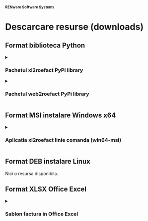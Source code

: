 
<small>**RENware Software Systems**</small>



# Descarcare resurse (downloads)

<!-- NOTE: intentionally no TOC in this doc --> 

## Format biblioteca Python


<details markdown="1"><summary markdown="1">

### Pachetul xl2roefact PyPi library

</summary>

#### 0.2

* [`0.2.1b` invoice customer info-optional items (bank, email, reg-com, phone) WHEEL](../xl2roefact/dist/xl2roefact-0.2.1b0-py3-none-any.whl "download")

* [`0.2.0b` invoice customer info-optional items (bank, email, reg-com, phone) WHEEL](../xl2roefact/dist/xl2roefact-0.2.0b0-py3-none-any.whl "download")
* [`0.2.0b` invoice customer info-optional items (bank, email, reg-com, phone) DIST](../xl2roefact/dist/xl2roefact-0.2.0b0.tar.gz "download")

#### 0.1

* [`0.1.22b` application interface improvements WHEEL](../xl2roefact/dist/xl2roefact-0.1.22b0-py3-none-any.whl "download")
* [`0.1.22b` application interface improvements DIST](../xl2roefact/dist/xl2roefact-0.1.22b0.tar.gz "download")
* [`0.1.20.dev` invoice customer address WHEEL](../xl2roefact/dist/xl2roefact-0.1.20-py3-none-any.whl "download")
* [`0.1.20.dev` invoice customer address DIST](../xl2roefact/dist/xl2roefact-0.1.20.tar.gz "download")
* [`0.1.19.dev` invoice customer and partial invoice total values calculations WHEEL](../xl2roefact/dist/0.1.19/xl2roefact-0.1.19-py3-none-any.whl "download")
* [`0.1.19.dev` invoice customer and partial invoice total values calculations DIST](../xl2roefact/dist/0.1.19/xl2roefact-0.1.19.tar.gz "download")
* [`0.1.18.dev` invoice customer CUI partial invoice total values calculations WHEEL](../xl2roefact/dist/0.1.18/xl2roefact-0.1.18-py3-none-any.whl "download")
* [`0.1.18.dev` invoice customer CUI partial invoice total values calculations DIST](../xl2roefact/dist/0.1.18/xl2roefact-0.1.18.tar.gz "download")

</details>




<details markdown="1"><summary markdown="1">

### Pachetul web2roefact PyPi library

</summary>

Nici o resursa disponibila.

</details>







## Format MSI instalare Windows x64

<details markdown="1"><summary markdown="1">

### Aplicatia xl2roefact linie comanda (win64-msi)

</summary>

#### 0.2

* [`0.2.0b` invoice customer info-optional items (bank, email, reg-com, phone)](../xl2roefact/dist/xl2roefact-0.1.22b0-win64.msi "download")

#### 0.1

* [`0.1.22b` application interface improvements](../xl2roefact/dist/xl2roefact-0.1.22b0-win64.msi "download")
* [`0.1.20.dev` invoice customer address](../xl2roefact/dist/xl2roefact-0.1.20-win64.msi "download")
* [`0.1.19.dev` invoice customer and partial invoice total values calculations](../xl2roefact/dist/0.1.19/xl2roefact-0.1.19-win64.msi "download")
* [`0.1.18.dev` invoice customer CUI partial invoice total values calculations](../xl2roefact/dist/0.1.18/xl2roefact-0.1.18-win64.msi "download")

</details>






## Format DEB instalare Linux

Nici o resursa disponibila.






## Format XLSX Office Excel

<details markdown="1"><summary markdown="1">

### Sablon factura in Office Excel

</summary>

* [`0.1.20` office Excel XLSX](../excel_invoice_template/invoice_template_CU_tva.xlsx "download")
* [`0.1.20` arhiva ZIP](../excel_invoice_template/released_packages/0.1.20-excel_invoice_template.zip "download")
* [`0.1.11` arhiva ZIP](../excel_invoice_template/released_packages/0.1.11-excel_invoice_template.zip "download")

</details>









